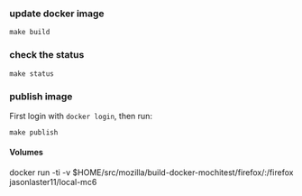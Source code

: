 ### update docker image

`make build`

### check the status

`make status`

### publish image

First login with `docker login`, then run:

`make publish`


#### Volumes


docker run -ti -v $HOME/src/mozilla/build-docker-mochitest/firefox/:/firefox jasonlaster11/local-mc6
